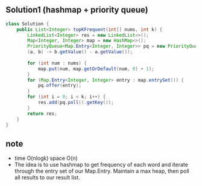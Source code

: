 ## Solution1 (hashmap + priority queue)
``` java
class Solution {
    public List<Integer> topKFrequent(int[] nums, int k) {
        LinkedList<Integer> res = new LinkedList<>();
        Map<Integer, Integer> map = new HashMap<>();
        PriorityQueue<Map.Entry<Integer, Integer>> pq = new PriorityQueue<>(
        (a, b) -> b.getValue() - a.getValue());
        
        for (int num : nums) {
            map.put(num, map.getOrDefault(num, 0) + 1);
        }
        for (Map.Entry<Integer, Integer> entry : map.entrySet()) {
            pq.offer(entry);
        }
        for (int i = 0; i < k; i++) {
            res.add(pq.poll().getKey());
        }
        return res;
    }
}

```

## note
* time O(nlogk) space O(n)
* The idea is to use hashmap to get frequency of each word and iterate through the entry set of our Map.Entry. Maintain a 
max heap, then poll all results to our result list.
